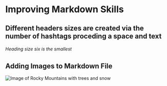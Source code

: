 # Improving Markdown Skills
## Different headers sizes are created via the number of hashtags proceding a space and text
###### Heading size six is the smallest
## Adding Images to Markdown File
![Image of Rocky Mountains with trees and snow](https://www.goodfreephotos.com/albums/united-states/colorado/rocky-mountains-national-park/colorado-rocky-mountains-national-park-large-clouds-over-the-mountains.jpg)
